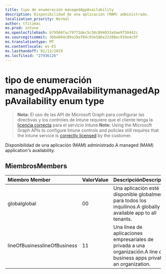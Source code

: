 ```yaml
---
title: tipo de enumeración managedAppAvailability
description: Disponibilidad de una aplicación (MAM) administrado.
localization_priority: Normal
author: tfitzmac
ms.prod: intune
ms.openlocfilehash: b79504fac79773dec5c58c894033a9ae9750442c
ms.sourcegitcommit: 36be044c89a19af84c93e586e22200ec919e4c9f
ms.translationtype: MT
ms.contentlocale: es-ES
ms.lasthandoff: 01/12/2019
ms.locfileid: "27936126"
---
```

# <a name="managedappavailability-enum-type"></a><span data-ttu-id="1d1fd-103">tipo de enumeración managedAppAvailability</span><span class="sxs-lookup"><span data-stu-id="1d1fd-103">managedAppAvailability enum type</span></span>

> <span data-ttu-id="1d1fd-104">**Nota:** El uso de las API de Microsoft Graph para configurar las directivas y los controles de Intune requiere que el cliente tenga la [licencia correcta](https://go.microsoft.com/fwlink/?linkid=839381) para el servicio Intune.</span><span class="sxs-lookup"><span data-stu-id="1d1fd-104">**Note:** Using the Microsoft Graph APIs to configure Intune controls and policies still requires that the Intune service is [correctly licensed](https://go.microsoft.com/fwlink/?linkid=839381) by the customer.</span></span>

<span data-ttu-id="1d1fd-105">Disponibilidad de una aplicación (MAM) administrado.</span><span class="sxs-lookup"><span data-stu-id="1d1fd-105">A managed (MAM) application's availability.</span></span>
## <a name="members"></a><span data-ttu-id="1d1fd-106">Miembros</span><span class="sxs-lookup"><span data-stu-id="1d1fd-106">Members</span></span>
|<span data-ttu-id="1d1fd-107">Miembro	</span><span class="sxs-lookup"><span data-stu-id="1d1fd-107">Member</span></span>|<span data-ttu-id="1d1fd-108">Valor</span><span class="sxs-lookup"><span data-stu-id="1d1fd-108">Value</span></span>|<span data-ttu-id="1d1fd-109">Descripción</span><span class="sxs-lookup"><span data-stu-id="1d1fd-109">Description</span></span>|
|:---|:---|:---|
|<span data-ttu-id="1d1fd-110">global</span><span class="sxs-lookup"><span data-stu-id="1d1fd-110">global</span></span>|<span data-ttu-id="1d1fd-111">0</span><span class="sxs-lookup"><span data-stu-id="1d1fd-111">0</span></span>|<span data-ttu-id="1d1fd-112">Una aplicación esté disponible globalmente para todos los inquilinos.</span><span class="sxs-lookup"><span data-stu-id="1d1fd-112">A globally available app to all tenants.</span></span>|
|<span data-ttu-id="1d1fd-113">lineOfBusiness</span><span class="sxs-lookup"><span data-stu-id="1d1fd-113">lineOfBusiness</span></span>|<span data-ttu-id="1d1fd-114">1</span><span class="sxs-lookup"><span data-stu-id="1d1fd-114">1</span></span>|<span data-ttu-id="1d1fd-115">Una línea de aplicaciones empresariales de privada a una organización.</span><span class="sxs-lookup"><span data-stu-id="1d1fd-115">A line of business apps private to an organization.</span></span>|



